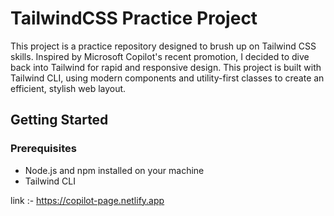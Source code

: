 # TailwindCSS Practice Project

This project is a practice repository designed to brush up on Tailwind CSS skills. Inspired by Microsoft Copilot's recent promotion, I decided to dive back into Tailwind for rapid and responsive design. This project is built with Tailwind CLI, using modern components and utility-first classes to create an efficient, stylish web layout.

## Getting Started

### Prerequisites
- Node.js and npm installed on your machine
- Tailwind CLI

link :- https://copilot-page.netlify.app
